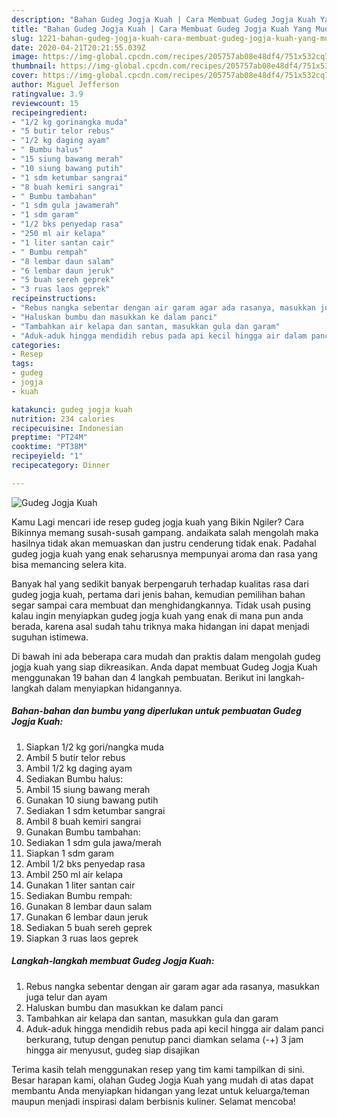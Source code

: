 ```yaml
---
description: "Bahan Gudeg Jogja Kuah | Cara Membuat Gudeg Jogja Kuah Yang Mudah Dan Praktis"
title: "Bahan Gudeg Jogja Kuah | Cara Membuat Gudeg Jogja Kuah Yang Mudah Dan Praktis"
slug: 1221-bahan-gudeg-jogja-kuah-cara-membuat-gudeg-jogja-kuah-yang-mudah-dan-praktis
date: 2020-04-21T20:21:55.039Z
image: https://img-global.cpcdn.com/recipes/205757ab08e48df4/751x532cq70/gudeg-jogja-kuah-foto-resep-utama.jpg
thumbnail: https://img-global.cpcdn.com/recipes/205757ab08e48df4/751x532cq70/gudeg-jogja-kuah-foto-resep-utama.jpg
cover: https://img-global.cpcdn.com/recipes/205757ab08e48df4/751x532cq70/gudeg-jogja-kuah-foto-resep-utama.jpg
author: Miguel Jefferson
ratingvalue: 3.9
reviewcount: 15
recipeingredient:
- "1/2 kg gorinangka muda"
- "5 butir telor rebus"
- "1/2 kg daging ayam"
- " Bumbu halus"
- "15 siung bawang merah"
- "10 siung bawang putih"
- "1 sdm ketumbar sangrai"
- "8 buah kemiri sangrai"
- " Bumbu tambahan"
- "1 sdm gula jawamerah"
- "1 sdm garam"
- "1/2 bks penyedap rasa"
- "250 ml air kelapa"
- "1 liter santan cair"
- " Bumbu rempah"
- "8 lembar daun salam"
- "6 lembar daun jeruk"
- "5 buah sereh geprek"
- "3 ruas laos geprek"
recipeinstructions:
- "Rebus nangka sebentar dengan air garam agar ada rasanya, masukkan juga telur dan ayam"
- "Haluskan bumbu dan masukkan ke dalam panci"
- "Tambahkan air kelapa dan santan, masukkan gula dan garam"
- "Aduk-aduk hingga mendidih rebus pada api kecil hingga air dalam panci berkurang, tutup dengan penutup panci diamkan selama (-+) 3 jam hingga air menyusut, gudeg siap disajikan"
categories:
- Resep
tags:
- gudeg
- jogja
- kuah

katakunci: gudeg jogja kuah 
nutrition: 234 calories
recipecuisine: Indonesian
preptime: "PT24M"
cooktime: "PT38M"
recipeyield: "1"
recipecategory: Dinner

---
```



![Gudeg Jogja Kuah](https://img-global.cpcdn.com/recipes/205757ab08e48df4/751x532cq70/gudeg-jogja-kuah-foto-resep-utama.jpg)

Kamu Lagi mencari ide resep gudeg jogja kuah yang Bikin Ngiler? Cara Bikinnya memang susah-susah gampang. andaikata salah mengolah maka hasilnya tidak akan memuaskan dan justru cenderung tidak enak. Padahal gudeg jogja kuah yang enak seharusnya mempunyai aroma dan rasa yang bisa memancing selera kita.



Banyak hal yang sedikit banyak berpengaruh terhadap kualitas rasa dari gudeg jogja kuah, pertama dari jenis bahan, kemudian pemilihan bahan segar sampai cara membuat dan menghidangkannya. Tidak usah pusing kalau ingin menyiapkan gudeg jogja kuah yang enak di mana pun anda berada, karena asal sudah tahu triknya maka hidangan ini dapat menjadi suguhan istimewa.


Di bawah ini ada beberapa cara mudah dan praktis dalam mengolah gudeg jogja kuah yang siap dikreasikan. Anda dapat membuat Gudeg Jogja Kuah menggunakan 19 bahan dan 4 langkah pembuatan. Berikut ini langkah-langkah dalam menyiapkan hidangannya.

<!--inarticleads1-->

##### Bahan-bahan dan bumbu yang diperlukan untuk pembuatan Gudeg Jogja Kuah:

1. Siapkan 1/2 kg gori/nangka muda
1. Ambil 5 butir telor rebus
1. Ambil 1/2 kg daging ayam
1. Sediakan  Bumbu halus:
1. Ambil 15 siung bawang merah
1. Gunakan 10 siung bawang putih
1. Sediakan 1 sdm ketumbar sangrai
1. Ambil 8 buah kemiri sangrai
1. Gunakan  Bumbu tambahan:
1. Sediakan 1 sdm gula jawa/merah
1. Siapkan 1 sdm garam
1. Ambil 1/2 bks penyedap rasa
1. Ambil 250 ml air kelapa
1. Gunakan 1 liter santan cair
1. Sediakan  Bumbu rempah:
1. Gunakan 8 lembar daun salam
1. Gunakan 6 lembar daun jeruk
1. Sediakan 5 buah sereh geprek
1. Siapkan 3 ruas laos geprek




<!--inarticleads2-->

##### Langkah-langkah membuat Gudeg Jogja Kuah:

1. Rebus nangka sebentar dengan air garam agar ada rasanya, masukkan juga telur dan ayam
1. Haluskan bumbu dan masukkan ke dalam panci
1. Tambahkan air kelapa dan santan, masukkan gula dan garam
1. Aduk-aduk hingga mendidih rebus pada api kecil hingga air dalam panci berkurang, tutup dengan penutup panci diamkan selama (-+) 3 jam hingga air menyusut, gudeg siap disajikan




Terima kasih telah menggunakan resep yang tim kami tampilkan di sini. Besar harapan kami, olahan Gudeg Jogja Kuah yang mudah di atas dapat membantu Anda menyiapkan hidangan yang lezat untuk keluarga/teman maupun menjadi inspirasi dalam berbisnis kuliner. Selamat mencoba!
